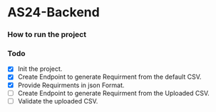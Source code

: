 # AS24-Backend
### How to run the project

### Todo
- [X] Init the project.
- [X] Create Endpoint to generate Requirment from the default CSV.
- [X] Provide Requirments in json Format.
- [ ] Create Endpoint to generate Requirment from the Uploaded CSV.
- [ ] Validate the uploaded CSV.
